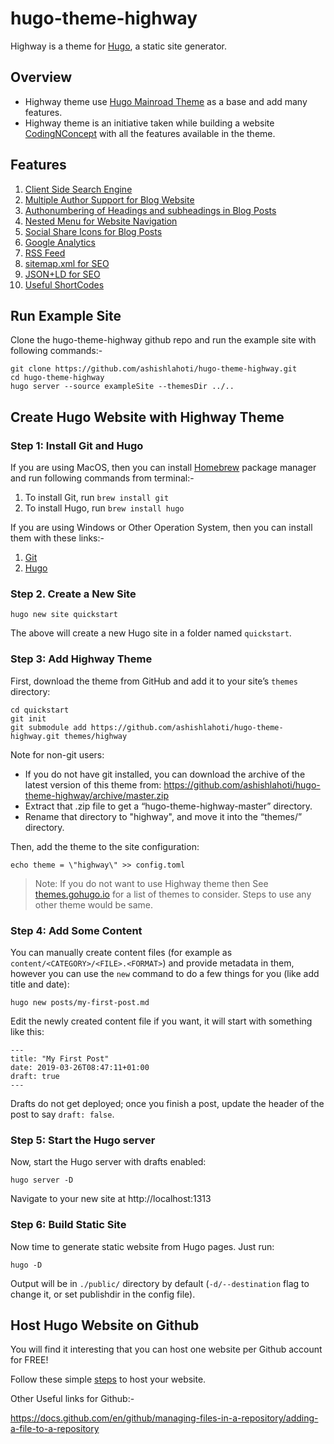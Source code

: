 # hugo-theme-highway
Highway is a theme for [Hugo](https://gohugo.io/), a static site generator.

## Overview
* Highway theme use [Hugo Mainroad Theme](https://themes.gohugo.io/mainroad/) as a base and add many features.
* Highway theme is an initiative taken while building a website [CodingNConcept](https://codingnconcepts.com/) with all the features available in the theme.

## Features
1. [Client Side Search Engine](https://codingnconcepts.com/hugo/client-side-search-engine-hugo/)
2. [Multiple Author Support for Blog Website](https://codingnconcepts.com/hugo/multiple-authors-hugo/)
3. [Authonumbering of Headings and subheadings in Blog Posts](https://codingnconcepts.com/hugo/auto-number-headings-hugo/)
4. [Nested Menu for Website Navigation](https://codingnconcepts.com/hugo/nested-menu-hugo/)
5. [Social Share Icons for Blog Posts](https://codingnconcepts.com/hugo/social-icons-hugo/)
6. [Google Analytics](https://codingnconcepts.com/hugo/custom-google-analytics-hugo/)
7. [RSS Feed](https://codingnconcepts.com/hugo/custom-rss-feed-hugo/)
8. [sitemap.xml for SEO](https://codingnconcepts.com/hugo/sitemap-hugo/)
9. [JSON+LD for SEO](https://codingnconcepts.com/hugo/structure-data-json-ld-hugo/)
10. [Useful ShortCodes](https://codingnconcepts.com/hugo/custom-shortcode-hugo/)

## Run Example Site

Clone the hugo-theme-highway github repo and run the example site with following commands:-
```
git clone https://github.com/ashishlahoti/hugo-theme-highway.git
cd hugo-theme-highway
hugo server --source exampleSite --themesDir ../..
```

## Create Hugo Website with Highway Theme
### Step 1: Install Git and Hugo
If you are using MacOS, then you can install [Homebrew](https://brew.sh/) package manager and run following commands from terminal:-
1. To install Git, run  `brew install git`
2. To install Hugo, run `brew install hugo`

If you are using Windows or Other Operation System, then you can install them with these links:-
1. [Git](https://git-scm.com/downloads)
2. [Hugo](https://gohugo.io/getting-started/installing) 

### Step 2. Create a New Site
```
hugo new site quickstart
```
The above will create a new Hugo site in a folder named `quickstart`.

### Step 3: Add Highway Theme
First, download the theme from GitHub and add it to your site’s `themes` directory:

```
cd quickstart
git init
git submodule add https://github.com/ashishlahoti/hugo-theme-highway.git themes/highway
```

Note for non-git users:

* If you do not have git installed, you can download the archive of the latest version of this theme from: https://github.com/ashishlahoti/hugo-theme-highway/archive/master.zip
* Extract that .zip file to get a “hugo-theme-highway-master” directory.
* Rename that directory to "highway", and move it into the “themes/” directory.

Then, add the theme to the site configuration:

```
echo theme = \"highway\" >> config.toml
```

>Note: If you do not want to use Highway theme then See [themes.gohugo.io](https://themes.gohugo.io/) for a list of themes to consider. Steps to use any other theme would be same.

### Step 4: Add Some Content 
You can manually create content files (for example as `content/<CATEGORY>/<FILE>.<FORMAT>`) and provide metadata in them, however you can use the `new` command to do a few things for you (like add title and date):

```
hugo new posts/my-first-post.md
```

Edit the newly created content file if you want, it will start with something like this:

```
---
title: "My First Post"
date: 2019-03-26T08:47:11+01:00
draft: true
---
```

Drafts do not get deployed; once you finish a post, update the header of the post to say `draft: false`.

### Step 5: Start the Hugo server 
Now, start the Hugo server with drafts enabled:
```
hugo server -D
```
Navigate to your new site at http://localhost:1313

### Step 6: Build Static Site
Now time to generate static website from Hugo pages. Just run:
```
hugo -D
```
Output will be in `./public/` directory by default (`-d/--destination` flag to change it, or set publishdir in the config file).


## Host Hugo Website on Github 
You will find it interesting that you can host one website per Github account for FREE!

Follow these simple [steps](https://pages.github.com/) to host your website.

Other Useful links for Github:-

https://docs.github.com/en/github/managing-files-in-a-repository/adding-a-file-to-a-repository


